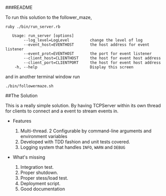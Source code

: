 ###README

To run this solution to the follower_maze,

`ruby ./bin/run_server.rb`

```
   Usage: run_server [options]
        --log_level=LogLevel         change the level of log
        --event_host=EVENTHOST       the host address for event listener
        --event_prot=EVENTHOST       the port for event listener
        --client_host=CLIENTHOST     the host for event host address
        --client_port=CLIENTPORT     the host for event host address
    -h, --help                       Display this screen
```

and in another terminal window run

`./bin/followermaze.sh`

##The Solution

This is a really simple solution. By having TCPServer within its own thread for clients to connect and a event to stream events in.

* Features
   1. Multi-thread.
   2  Configurable by command-line arguments and environment variables
   3. Developed with TDD fashion and unit tests covered.
   4. Logging system that handles `INFO`, `WARN` and `DEBUG`

* What's missing
   1. Integration test.
   2. Proper shutdown.
   3. Proper stess/load test.
   4. Deployment script.
   5. Good documentation